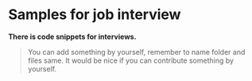 # Samples for job interview
**There is code snippets for interviews.**
> You can add something by yourself, remember to name folder and files same.
> It would be nice if you can contribute something by yourself.

